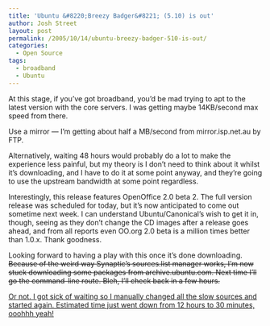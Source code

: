 ```yaml
---
title: 'Ubuntu &#8220;Breezy Badger&#8221; (5.10) is out'
author: Josh Street
layout: post
permalink: /2005/10/14/ubuntu-breezy-badger-510-is-out/
categories:
  - Open Source
tags:
  - broadband
  - Ubuntu
---
```

At this stage, if you&#8217;ve got broadband, you&#8217;d be mad trying to apt to the latest version with the core servers. I was getting maybe 14KB/second max speed from there.

Use a mirror &#8212; I&#8217;m getting about half a MB/second from mirror.isp.net.au by FTP.

Alternatively, waiting 48 hours would probably do a lot to make the experience less painful, but my theory is I don&#8217;t need to think about it whilst it&#8217;s downloading, and I have to do it at some point anyway, and they&#8217;re going to use the upstream bandwidth at some point regardless.

Interestingly, this release features OpenOffice 2.0 beta 2. The full version release was scheduled for today, but it&#8217;s now anticipated to come out sometime next week. I can understand Ubuntu/Canonical&#8217;s wish to get it in, though, seeing as they don&#8217;t change the CD images after a release goes ahead, and from all reports even OO.org 2.0 beta is a million times better than 1.0.x. Thank goodness.

Looking forward to having a play with this once it&#8217;s done downloading. <del>Because of the weird way Synaptic&#8217;s sources.list manager works, I&#8217;m now stuck downloading some packages from archive.ubuntu.com. Next time I&#8217;ll go the command-line route. Bleh, I&#8217;ll check back in a few hours.</del>

<ins>Or not. I got sick of waiting so I manually changed all the slow sources and started again. Estimated time just went down from 12 hours to 30 minutes, ooohhh yeah!</ins>